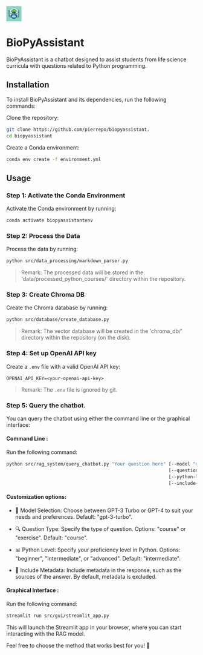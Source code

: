 
<div style="display: flex; align-items: left;">
  <img src="data/logo.webp" alt="Logo" width="40" height="40">
</div>

# BioPyAssistant

BioPyAssistant is a chatbot designed to assist students from life science curricula with questions related to Python programming.


## Installation

To install BioPyAssistant and its dependencies, run the following commands:

Clone the repository:

```bash
git clone https://github.com/pierrepo/biopyassistant.
cd biopyassistant
```

Create a Conda environment:

```bash
conda env create -f environment.yml
```


## Usage

### Step 1: Activate the Conda Environment

Activate the Conda environment by running:

```bash
conda activate biopyassistantenv
```

### Step 2: Process the Data

Process the data by running:

```bash
python src/data_processing/markdown_parser.py
```

> Remark: The processed data will be stored in the 'data/processed_python_courses/' directory within the repository.

### Step 3: Create Chroma DB

Create the Chroma database by running:

```bash
python src/database/create_database.py
```

> Remark: The vector database will be created in the 'chroma_db/' directory within the repository (on the disk).
 
### Step 4: Set up OpenAI API key

Create a `.env` file with a valid OpenAI API key:

```text
OPENAI_API_KEY=<your-openai-api-key>
```

> Remark: The `.env` file is ignored by git.


### Step 5: Query the chatbot.

You can query the chatbot using either the command line or the graphical interface:


#### **Command Line** :

Run the following command:

```bash
python src/rag_system/query_chatbot.py "Your question here" [--model "model_name"]
                                                            [--question-type "type"]
                                                            [--python-level "level"] 
                                                            [--include-metadata]
```

#### Customization options:

- 🤖 Model Selection: Choose between GPT-3 Turbo or GPT-4 to suit your needs and preferences. Default: "gpt-3-turbo".

- 🔍 Question Type: Specify the type of question. Options: "course" or "exercise". Default: "course".

- 📊 Python Level: Specify your proficiency level in Python. Options: "beginner", "intermediate", or "advanced". Default: "intermediate".

- 📝 Include Metadata: Include metadata in the response, such as the sources of the answer. By default, metadata is excluded.

#### **Graphical Interface** :

Run the following command:

```bash
streamlit run src/gui/streamlit_app.py
```

This will launch the Streamlit app in your browser, where you can start interacting with the RAG model.


Feel free to choose the method that works best for you! 🌟